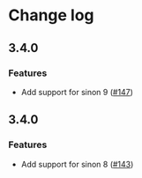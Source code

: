 # Change log

## 3.4.0

### Features
* Add support for sinon 9 ([#147](https://github.com/domenic/sinon-chai/issues/147))

## 3.4.0

### Features
* Add support for sinon 8 ([#143](https://github.com/domenic/sinon-chai/issues/143))
